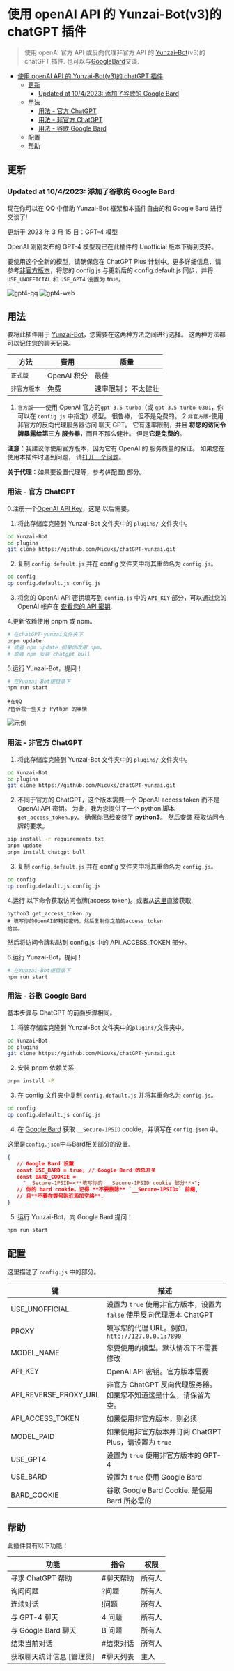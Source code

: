 # 使用 openAI API 的 Yunzai-Bot(v3)的 chatGPT 插件

> 使用 openAI 官方 API 或反向代理非官方 API 的
> [Yunzai-Bot](https://gitee.com/yoimiya-kokomi/Yunzai-Bot)(v3)的 chatGPT 插件. 也可以与[GoogleBard](bard.google.com)交谈.

- [使用 openAI API 的 Yunzai-Bot(v3)的 chatGPT 插件](#使用-openai-api-的-yunzai-botv3的-chatgpt-插件)
  - [更新](#更新)
    - [Updated at 10/4/2023: 添加了谷歌的 Google Bard](#updated-at-1042023-添加了谷歌的-google-bard)
  - [用法](#用法)
    - [用法 - 官方 ChatGPT](#用法---官方-chatgpt)
    - [用法 - 非官方 ChatGPT](#用法---非官方-chatgpt)
    - [用法 - 谷歌 Google Bard](#用法---谷歌-google-bard)
  - [配置](#配置)
  - [帮助](#帮助)

## 更新

### Updated at 10/4/2023: 添加了谷歌的 Google Bard

现在你可以在 QQ 中借助 Yunzai-Bot 框架和本插件自由的和 Google Bard 进行交谈了!

更新于 2023 年 3 月 15 日：GPT-4 模型

OpenAI 刚刚发布的 GPT-4 模型现已在此插件的 Unofficial 版本下得到支持。

要使用这个全新的模型，请确保您在 ChatGPT Plus 计划中。更多详细信息，请参考[非官方版本](#用法---非官方-chatgpt)，将您的 config.js 与更新后的 config.default.js 同步，并将 `USE_UNOFFICIAL` 和 `USE_GPT4` 设置为 true。

![gpt4-qq](docs/gpt4-qq.png)
![gpt4-web](docs/gpt4-web.png)

## 用法

要将此插件用于 [Yunzai-Bot](https://gitee.com/yoimiya-kokomi/Yunzai-Bot)，您需要在这两种方法之间进行选择。
这两种方法都可以记住您的聊天记录。

| 方法         | 费用        | 质量                |
| ------------ | ----------- | ------------------- |
| `正式版`     | OpenAI 积分 | 最佳                |
| `非官方版本` | 免费        | 速率限制； 不太健壮 |

1. `官方版`——使用 OpenAI 官方的`gpt-3.5-turbo`（或
   `gpt-3.5-turbo-0301`，你可以在 `config.js` 中指定）模型。 很鲁棒，
   但不是免费的。 2.`非官方版`-使用非官方的反向代理服务器访问
   聊天 GPT。 它有速率限制，并且 **将您的访问令牌暴露给第三方
   服务器**，而且不那么健壮。 但是**它是免费的**。

**注意**：我建议你使用官方版本，因为它有 OpenAI 的
服务质量的保证。 如果您在使用本插件时遇到问题，
请[打开一个问题](https://github.com/Micuks/chatGPT-yunzai/issues)。

**关于代理**：如果要设置代理等，参考(#配置)
部分。

### 用法 - 官方 ChatGPT

0.注册一个[OpenAI API Key](https://platform.openai.com/overview)，这是
以后需要。

1. 将此存储库克隆到 Yunzai-Bot 文件夹中的 `plugins/` 文件夹中。

```bash
cd Yunzai-Bot
cd plugins
git clone https://github.com/Micuks/chatGPT-yunzai.git
```

2. 复制 `config.default.js` 并在 config 文件夹中将其重命名为 `config.js`。

```bash
cd config
cp config.default.js config.js
```

3. 将您的 OpenAI API 密钥填写到 `config.js` 中的 `API_KEY` 部分，可以通过您的 OpenAI 帐户在 [查看您的 API 密钥](https://platform.openai.com/account/api-keys).

4.更新依赖使用 pnpm 或 npm。

```bash
# 在chatGPT-yunzai文件夹下
pnpm update
# 或者 npm update 如果你改用 npm。
# 或者 npm 安装 chatgpt bull
```

5.运行 Yunzai-Bot，提问！

```bash
# 在Yunzai-Bot根目录下
npm run start
```

```
#在QQ
?告诉我一些关于 Python 的事情
```

![示例](./docs/example.png)

### 用法 - 非官方 ChatGPT

1. 将此存储库克隆到 Yunzai-Bot 文件夹中的 `plugins/` 文件夹中。

```bash
cd Yunzai-Bot
cd plugins
git clone https://github.com/Micuks/chatGPT-yunzai.git
```

2. 不同于官方的 ChatGPT，这个版本需要一个 OpenAI access token
   而不是 OpenAI API 密钥。 为此，我为您提供了一个 python 脚本
   `get_access_token.py`。 确保你已经安装了 **python3**。 然后安装
   获取访问令牌的要求。

```bash
pip install -r requirements.txt
pnpm update
pnpm install chatgpt bull
```

3. 复制 `config.default.js` 并在 config 文件夹中将其重命名为 `config.js`。

```bash
cd config
cp config.default.js config.js
```

4.运行
以下命令获取访问令牌(access token)。或者从[这里](https://chat.openai.com/api/auth/session)直接获取.

```config
python3 get_access_token.py
# 填写你的OpenAI邮箱和密码，然后复制你之前的access token
给出。
```

然后将访问令牌粘贴到 config.js 中的 API_ACCESS_TOKEN 部分。

6.运行 Yunzai-Bot，提问！

```bash
# 在Yunzai-Bot根目录下
npm run start
```

### 用法 - 谷歌 Google Bard

基本步骤与 ChatGPT 的前面步骤相同。

1. 将该存储库克隆到 Yunzai-Bot 文件夹中的`plugins/`文件夹中。

```bash
cd Yunzai-Bot
cd plugins
git clone https://github.com/Micuks/chatGPT-yunzai.git
```

2. 安装 pnpm 依赖关系

```bash
pnpm install -P
```

3. 在 config 文件夹中复制 `config.default.js` 并将其重命名为 `config.js`。

```bash
cd config
cp config.default.js config.js
```

4. 在 [Google Bard](bard.google.com) 获取 `__Secure-1PSID` cookie，并填写在
   `config.json` 中。


这里是`config.json`中与Bard相关部分的设置.

```json
{
   // Google Bard 设置
   const USE_BARD = true; // Google Bard 的总开关
   const BARD_COOKIE =
     "__Secure-1PSID=<**填写你的 __Secure-1PSID cookie 部分**>";
   // 你的 bard cookie。记得 **不要删除** `__Secure-1PSID=` 前缀,
   // 且**不要在等号附近添加空格**.
}
```

5. 运行 Yunzai-Bot，向 Google Bard 提问！

```bash
npm run start
```

## 配置

这里描述了 `config.js` 中的部分。

| 键                    | 描述                                                                  |
| --------------------- | --------------------------------------------------------------------- |
| USE_UNOFFICIAL        | 设置为 `true` 使用非官方版本，设置为 `false` 使用反向代理版本 ChatGPT |
| PROXY                 | 填写您的代理 URL。例如，`http://127.0.0.1:7890`                       |
| MODEL_NAME            | 您要使用的模型。默认情况下不需要修改                                  |
| API_KEY               | OpenAI API 密钥。官方版本需要                                         |
| API_REVERSE_PROXY_URL | 非官方 ChatGPT 反向代理服务器。如果您不知道这是什么，请保留为空。     |
| API_ACCESS_TOKEN      | 如果使用非官方版本，则必须                                            |
| MODEL_PAID            | 如果使用非官方版本并订阅 ChatGPT Plus，请设置为 `true`                |
| USE_GPT4              | 设置为 `true` 使用非官方版本的 GPT-4                                  |
| USE_BARD              | 设置为 `true` 使用 Google Bard                                        |
| BARD_COOKIE           | 谷歌 Google Bard Cookie. 是使用 Bard 所必需的                         |

## 帮助

此插件具有以下功能：

| 功能                      | 指令      | 权限   |
| ------------------------- | --------- | ------ |
| 寻求 ChatGPT 帮助         | #聊天帮助 | 所有人 |
| 询问问题                  | ?问题     | 所有人 |
| 连续对话                  | !问题     | 所有人 |
| 与 GPT-4 聊天             | 4 问题    | 所有人 |
| 与 Google Bard 聊天       | B 问题    | 所有人 |
| 结束当前对话              | #结束对话 | 所有人 |
| 获取聊天统计信息 [管理员] | #聊天列表 | 主人   |
